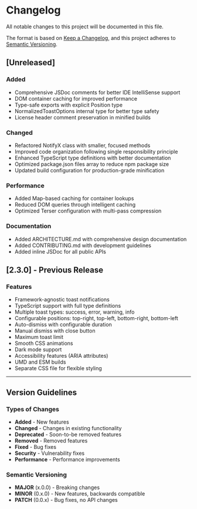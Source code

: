 # Changelog

All notable changes to this project will be documented in this file.

The format is based on [Keep a Changelog](https://keepachangelog.com/en/1.0.0/),
and this project adheres to [Semantic Versioning](https://semver.org/spec/v2.0.0.html).

## [Unreleased]

### Added
- Comprehensive JSDoc comments for better IDE IntelliSense support
- DOM container caching for improved performance
- Type-safe exports with explicit Position type
- NormalizedToastOptions internal type for better type safety
- License header comment preservation in minified builds

### Changed
- Refactored NotifyX class with smaller, focused methods
- Improved code organization following single responsibility principle
- Enhanced TypeScript type definitions with better documentation
- Optimized package.json files array to reduce npm package size
- Updated build configuration for production-grade minification

### Performance
- Added Map-based caching for container lookups
- Reduced DOM queries through intelligent caching
- Optimized Terser configuration with multi-pass compression

### Documentation
- Added ARCHITECTURE.md with comprehensive design documentation
- Added CONTRIBUTING.md with development guidelines
- Added inline JSDoc for all public APIs

## [2.3.0] - Previous Release

### Features
- Framework-agnostic toast notifications
- TypeScript support with full type definitions
- Multiple toast types: success, error, warning, info
- Configurable positions: top-right, top-left, bottom-right, bottom-left
- Auto-dismiss with configurable duration
- Manual dismiss with close button
- Maximum toast limit
- Smooth CSS animations
- Dark mode support
- Accessibility features (ARIA attributes)
- UMD and ESM builds
- Separate CSS file for flexible styling

---

## Version Guidelines

### Types of Changes
- **Added** - New features
- **Changed** - Changes in existing functionality
- **Deprecated** - Soon-to-be removed features
- **Removed** - Removed features
- **Fixed** - Bug fixes
- **Security** - Vulnerability fixes
- **Performance** - Performance improvements

### Semantic Versioning
- **MAJOR** (x.0.0) - Breaking changes
- **MINOR** (0.x.0) - New features, backwards compatible
- **PATCH** (0.0.x) - Bug fixes, no API changes
